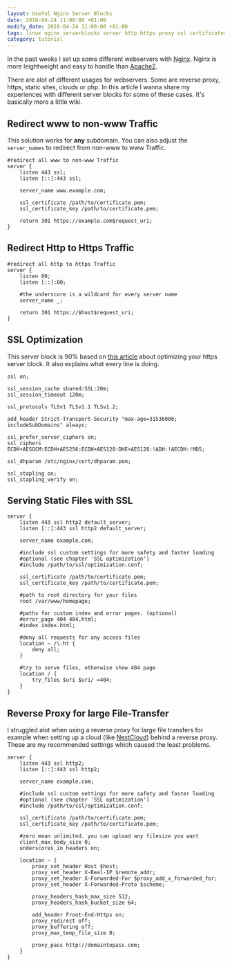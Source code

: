 ```yaml
---
layout: Useful Nginx Server Blocks
date: 2018-04-24 11:00:00 +01:00
modify_date: 2018-04-24 11:00:00 +01:00
tags: linux nginx serverblocks server http https proxy ssl certificates reverseproxy
category: tutorial
---
```


In the past weeks I set up some different webservers with [Nginx](http://nginx.org). Nginx is more leightweight and easy to handle than [Apache2](https://httpd.apache.org).

There are alot of different usages for webservers. Some are reverse proxy, https, static sites, clouds or php. In this article I wanna share my experiences with different server blocks for some of these cases. It's basically more a little wiki.

## Redirect www to non-www Traffic

This solution works for __any__ subdomain. You can also adjust the `server_names` to redirect from non-www to www Traffic.

```nginx
#redirect all www to non-www Traffic
server {
    listen 443 ssl;
    listen [::]:443 ssl;

    server_name www.example.com;

    ssl_certificate /path/to/certificate.pem;
    ssl_certificate_key /path/to/certificate.pem;

    return 301 https://example.com$request_uri;
}
```

## Redirect Http to Https Traffic

```nginx
#redirect all http to https Traffic
server {
    listen 80;
    listen [::]:80;

    #the underscore is a wildcard for every server name
    server_name _;

    return 301 https://$host$request_uri;
}
```

## SSL Optimization

This server block is 90% based on [this article](https://bjornjohansen.no/optimizing-https-nginx) about optimizing your https server block. It also explains what every line is doing.

```nginx
ssl on;

ssl_session_cache shared:SSL:20m;
ssl_session_timeout 120m;

ssl_protocols TLSv1 TLSv1.1 TLSv1.2;

add_header Strict-Transport-Security "max-age=31536000; includeSubDomains" always;

ssl_prefer_server_ciphers on;
ssl_ciphers ECDH+AESGCM:ECDH+AES256:ECDH+AES128:DHE+AES128:!ADH:!AECDH:!MD5;

ssl_dhparam /etc/nginx/cert/dhparam.pem;

ssl_stapling on;
ssl_stapling_verify on;
```

## Serving Static Files with SSL

```nginx
server {
    listen 443 ssl http2 default_server;
    listen [::]:443 ssl http2 default_server;

    server_name example.com;

    #include ssl custom settings for more safety and faster loading
    #optional (see chapter 'SSL optimization')
    #include /path/to/ssl/optimization.conf;

    ssl_certificate /path/to/certificate.pem;
    ssl_certificate_key /path/to/certificate.pem;

    #path to root directory for your files
    root /var/www/homepage;

    #paths for custom index and error pages. (optional)
    #error_page 404 404.html;
    #index index.html;

    #deny all requests for any access files
    location ~ /\.ht {
        deny all;
    }

    #try to serve files, otherwise show 404 page
    location / {
        try_files $uri $uri/ =404;
    }
}
```

## Reverse Proxy for large File-Transfer

I struggled alot when using a reverse proxy for large file transfers for example when setting up a cloud (like [NextCloud](https://nextcloud.com)) behind a reverse proxy.  
These are my recommended settings which caused the least problems.

```nginx
server {
    listen 443 ssl http2;
    listen [::]:443 ssl http2;

    server_name example.com;

    #include ssl custom settings for more safety and faster loading
    #optional (see chapter 'SSL optimization')
    #include /path/to/ssl/optimization.conf;

    ssl_certificate /path/to/certificate.pem;
    ssl_certificate_key /path/to/certificate.pem;

    #zero mean unlimited. you can upload any filesize you want
    client_max_body_size 0;
    underscores_in_headers on;

    location ~ {
        proxy_set_header Host $host;
        proxy_set_header X-Real-IP $remote_addr;
        proxy_set_header X-Forwarded-For $proxy_add_x_forwarded_for;
        proxy_set_header X-Forwarded-Proto $scheme;

        proxy_headers_hash_max_size 512;
        proxy_headers_hash_bucket_size 64;

        add_header Front-End-Https on;
        proxy_redirect off;
        proxy_buffering off;
        proxy_max_temp_file_size 0;

        proxy_pass http://domaintopass.com;
    }
}
```